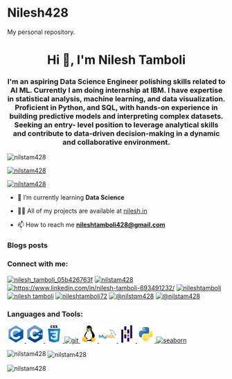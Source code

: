 # Nilesh428
My personal repository.


<h1 align="center">Hi 👋, I'm Nilesh Tamboli</h1>
<h3 align="center">I'm an aspiring Data Science Engineer polishing skills related to AI ML. Currently I am doing internship at IBM. I have expertise in statistical analysis, machine learning, and data visualization. Proficient in Python, and SQL, with hands-on experience in building predictive models and interpreting complex datasets. Seeking an entry- level position to leverage analytical skills and contribute to data-driven decision-making in a dynamic and collaborative environment.</h3>

<p align="left"> <img src="https://komarev.com/ghpvc/?username=nilstam428&label=Profile%20views&color=0e75b6&style=flat" alt="nilstam428" /> </p>

<p align="left"> <a href="https://github.com/ryo-ma/github-profile-trophy"><img src="https://github-profile-trophy.vercel.app/?username=nilstam428" alt="nilstam428" /></a> </p>

<p align="left"> <a href="https://twitter.com/nilstam428" target="blank"><img src="https://img.shields.io/twitter/follow/nilstam428?logo=twitter&style=for-the-badge" alt="nilstam428" /></a> </p>

- 🌱 I’m currently learning **Data Science**

- 👨‍💻 All of my projects are available at [nilesh.in](nilesh.in)

- 📫 How to reach me **nileshtamboli428@gmail.com**

### Blogs posts
<!-- BLOG-POST-LIST:START -->
<!-- BLOG-POST-LIST:END -->

<h3 align="left">Connect with me:</h3>
<p align="left">
<a href="https://dev.to/nilesh_tamboli_05b426763f" target="blank"><img align="center" src="https://raw.githubusercontent.com/rahuldkjain/github-profile-readme-generator/master/src/images/icons/Social/devto.svg" alt="nilesh_tamboli_05b426763f" height="30" width="40" /></a>
<a href="https://twitter.com/nilstam428" target="blank"><img align="center" src="https://raw.githubusercontent.com/rahuldkjain/github-profile-readme-generator/master/src/images/icons/Social/twitter.svg" alt="nilstam428" height="30" width="40" /></a>
<a href="https://linkedin.com/in/https://www.linkedin.com/in/nilesh-tamboli-693491232/" target="blank"><img align="center" src="https://raw.githubusercontent.com/rahuldkjain/github-profile-readme-generator/master/src/images/icons/Social/linked-in-alt.svg" alt="https://www.linkedin.com/in/nilesh-tamboli-693491232/" height="30" width="40" /></a>
<a href="https://kaggle.com/nileshtamboli" target="blank"><img align="center" src="https://raw.githubusercontent.com/rahuldkjain/github-profile-readme-generator/master/src/images/icons/Social/kaggle.svg" alt="nileshtamboli" height="30" width="40" /></a>
<a href="https://fb.com/nilesh tamboli" target="blank"><img align="center" src="https://raw.githubusercontent.com/rahuldkjain/github-profile-readme-generator/master/src/images/icons/Social/facebook.svg" alt="nilesh tamboli" height="30" width="40" /></a>
<a href="https://instagram.com/nileshtamboli72" target="blank"><img align="center" src="https://raw.githubusercontent.com/rahuldkjain/github-profile-readme-generator/master/src/images/icons/Social/instagram.svg" alt="nileshtamboli72" height="30" width="40" /></a>
<a href="https://hashnode.com/@nilstam428" target="blank"><img align="center" src="https://raw.githubusercontent.com/rahuldkjain/github-profile-readme-generator/master/src/images/icons/Social/hashnode.svg" alt="@nilstqm428" height="30" width="40" /></a>
<a href="https://medium.com/@nilstam428" target="blank"><img align="center" src="https://raw.githubusercontent.com/rahuldkjain/github-profile-readme-generator/master/src/images/icons/Social/medium.svg" alt="@nilstam428" height="30" width="40" /></a>
</p>

<h3 align="left">Languages and Tools:</h3>
<p align="left"> <a href="https://www.cprogramming.com/" target="_blank" rel="noreferrer"> <img src="https://raw.githubusercontent.com/devicons/devicon/master/icons/c/c-original.svg" alt="c" width="40" height="40"/> </a> <a href="https://www.w3schools.com/cpp/" target="_blank" rel="noreferrer"> <img src="https://raw.githubusercontent.com/devicons/devicon/master/icons/cplusplus/cplusplus-original.svg" alt="cplusplus" width="40" height="40"/> </a> <a href="https://www.w3schools.com/css/" target="_blank" rel="noreferrer"> <img src="https://raw.githubusercontent.com/devicons/devicon/master/icons/css3/css3-original-wordmark.svg" alt="css3" width="40" height="40"/> </a> <a href="https://git-scm.com/" target="_blank" rel="noreferrer"> <img src="https://www.vectorlogo.zone/logos/git-scm/git-scm-icon.svg" alt="git" width="40" height="40"/> </a> <a href="https://www.linux.org/" target="_blank" rel="noreferrer"> <img src="https://raw.githubusercontent.com/devicons/devicon/master/icons/linux/linux-original.svg" alt="linux" width="40" height="40"/> </a> <a href="https://www.mysql.com/" target="_blank" rel="noreferrer"> <img src="https://raw.githubusercontent.com/devicons/devicon/master/icons/mysql/mysql-original-wordmark.svg" alt="mysql" width="40" height="40"/> </a> <a href="https://pandas.pydata.org/" target="_blank" rel="noreferrer"> <img src="https://raw.githubusercontent.com/devicons/devicon/2ae2a900d2f041da66e950e4d48052658d850630/icons/pandas/pandas-original.svg" alt="pandas" width="40" height="40"/> </a> <a href="https://www.python.org" target="_blank" rel="noreferrer"> <img src="https://raw.githubusercontent.com/devicons/devicon/master/icons/python/python-original.svg" alt="python" width="40" height="40"/> </a> <a href="https://seaborn.pydata.org/" target="_blank" rel="noreferrer"> <img src="https://seaborn.pydata.org/_images/logo-mark-lightbg.svg" alt="seaborn" width="40" height="40"/> </a> </p>

<p><img align="left" src="https://github-readme-stats.vercel.app/api/top-langs?username=nilstam428&show_icons=true&locale=en&layout=compact" alt="nilstam428" /></p>

<p>&nbsp;<img align="center" src="https://github-readme-stats.vercel.app/api?username=nilstam428&show_icons=true&locale=en" alt="nilstam428" /></p>

<p><img align="center" src="https://github-readme-streak-stats.herokuapp.com/?user=nilstam428&" alt="nilstam428" /></p>
